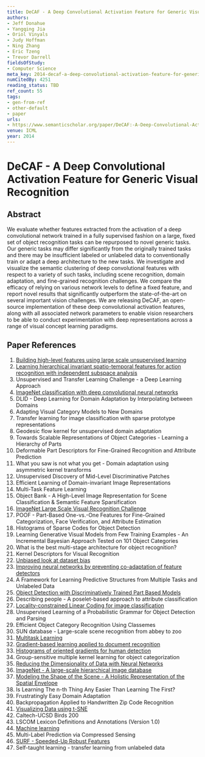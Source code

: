 ```yaml
---
title: DeCAF - A Deep Convolutional Activation Feature for Generic Visual Recognition
authors:
- Jeff Donahue
- Yangqing Jia
- Oriol Vinyals
- Judy Hoffman
- Ning Zhang
- Eric Tzeng
- Trevor Darrell
fieldsOfStudy:
- Computer Science
meta_key: 2014-decaf-a-deep-convolutional-activation-feature-for-generic-visual-recognition
numCitedBy: 4251
reading_status: TBD
ref_count: 55
tags:
- gen-from-ref
- other-default
- paper
urls:
- https://www.semanticscholar.org/paper/DeCAF:-A-Deep-Convolutional-Activation-Feature-for-Donahue-Jia/b8de958fead0d8a9619b55c7299df3257c624a96?sort=total-citations
venue: ICML
year: 2014
---
```


# DeCAF - A Deep Convolutional Activation Feature for Generic Visual Recognition

## Abstract

We evaluate whether features extracted from the activation of a deep convolutional network trained in a fully supervised fashion on a large, fixed set of object recognition tasks can be repurposed to novel generic tasks. Our generic tasks may differ significantly from the originally trained tasks and there may be insufficient labeled or unlabeled data to conventionally train or adapt a deep architecture to the new tasks. We investigate and visualize the semantic clustering of deep convolutional features with respect to a variety of such tasks, including scene recognition, domain adaptation, and fine-grained recognition challenges. We compare the efficacy of relying on various network levels to define a fixed feature, and report novel results that significantly outperform the state-of-the-art on several important vision challenges. We are releasing DeCAF, an open-source implementation of these deep convolutional activation features, along with all associated network parameters to enable vision researchers to be able to conduct experimentation with deep representations across a range of visual concept learning paradigms.

## Paper References

1. [Building high-level features using large scale unsupervised learning](2013-building-high-level-features-using-large-scale-unsupervised-learning)
2. [Learning hierarchical invariant spatio-temporal features for action recognition with independent subspace analysis](2011-learning-hierarchical-invariant-spatio-temporal-features-for-action-recognition-with-independent-subspace-analysis)
3. Unsupervised and Transfer Learning Challenge - a Deep Learning Approach
4. [ImageNet classification with deep convolutional neural networks](2012-alexnet.md)
5. DLID - Deep Learning for Domain Adaptation by Interpolating between Domains
6. Adapting Visual Category Models to New Domains
7. Transfer learning for image classification with sparse prototype representations
8. Geodesic flow kernel for unsupervised domain adaptation
9. Towards Scalable Representations of Object Categories - Learning a Hierarchy of Parts
10. Deformable Part Descriptors for Fine-Grained Recognition and Attribute Prediction
11. What you saw is not what you get - Domain adaptation using asymmetric kernel transforms
12. Unsupervised Discovery of Mid-Level Discriminative Patches
13. Efficient Learning of Domain-invariant Image Representations
14. Multi-Task Feature Learning
15. Object Bank - A High-Level Image Representation for Scene Classification & Semantic Feature Sparsification
16. [ImageNet Large Scale Visual Recognition Challenge](2015-imagenet-large-scale-visual-recognition-challenge)
17. POOF - Part-Based One-vs.-One Features for Fine-Grained Categorization, Face Verification, and Attribute Estimation
18. Histograms of Sparse Codes for Object Detection
19. Learning Generative Visual Models from Few Training Examples - An Incremental Bayesian Approach Tested on 101 Object Categories
20. What is the best multi-stage architecture for object recognition?
21. Kernel Descriptors for Visual Recognition
22. [Unbiased look at dataset bias](2011-unbiased-look-at-dataset-bias)
23. [Improving neural networks by preventing co-adaptation of feature detectors](2012-improving-neural-networks-by-preventing-co-adaptation-of-feature-detectors)
24. A Framework for Learning Predictive Structures from Multiple Tasks and Unlabeled Data
25. [Object Detection with Discriminatively Trained Part Based Models](2009-object-detection-with-discriminatively-trained-part-based-models)
26. Describing people - A poselet-based approach to attribute classification
27. [Locality-constrained Linear Coding for image classification](2010-locality-constrained-linear-coding-for-image-classification)
28. Unsupervised Learning of a Probabilistic Grammar for Object Detection and Parsing
29. Efficient Object Category Recognition Using Classemes
30. SUN database - Large-scale scene recognition from abbey to zoo
31. [Multitask Learning](2004-multitask-learning)
32. [Gradient-based learning applied to document recognition](1998-lenet5.md)
33. [Histograms of oriented gradients for human detection](2005-histograms-of-oriented-gradients-for-human-detection)
34. Group-sensitive multiple kernel learning for object categorization
35. [Reducing the Dimensionality of Data with Neural Networks](2006-reducing-the-dimensionality-of-data-with-neural-networks)
36. [ImageNet - A large-scale hierarchical image database](2009-imagenet-a-large-scale-hierarchical-image-database)
37. [Modeling the Shape of the Scene - A Holistic Representation of the Spatial Envelope](2004-modeling-the-shape-of-the-scene-a-holistic-representation-of-the-spatial-envelope)
38. Is Learning The n-th Thing Any Easier Than Learning The First?
39. Frustratingly Easy Domain Adaptation
40. Backpropagation Applied to Handwritten Zip Code Recognition
41. [Visualizing Data using t-SNE](2008-visualizing-data-using-t-sne)
42. Caltech-UCSD Birds 200
43. LSCOM Lexicon Definitions and Annotations (Version 1.0)
44. [Machine learning](1996-machine-learning)
45. Multi-Label Prediction via Compressed Sensing
46. [SURF - Speeded-Up Robust Features](2009-surf-speeded-up-robust-features)
47. Self-taught learning - transfer learning from unlabeled data
